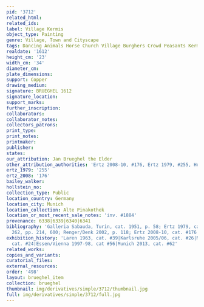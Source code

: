 ```yaml
---
pid: '3712'
related_html: 
related_ids: 
label: Village Kermis
object_type: Painting
genre: Village, Town and Cityscape
tags: Dancing Animals Horse Church Village Burghers Crowd Peasants Kermis Cart
realdate: '1612'
height_cm: '23'
width_cm: '34'
diameter_cm: 
plate_dimensions: 
support: Copper
drawing_medium: 
signature: BRUEGHEL 1612
signature_location: 
support_marks: 
further_inscription: 
collaborators: 
collaborator_notes: 
collectors_patrons: 
print_type: 
print_notes: 
printmaker: 
publisher: 
states: 
our_attribution: Jan Brueghel the Elder
other_attribution_authorities: 'Ertz 2008-10, #176, Ertz 1979, #255, Honig database'
ertz_1979: '255'
ertz_2008: '176'
bailey_walker: 
hollstein_no: 
collection_type: Public
location_country: Germany
location_city: Munich
location_collection: Alte Pinakothek
location_or_most_recent_sale_notes: 'inv. #1884'
provenance: 6338|6339|6340|6341
bibliography: 'Galleria Sabauda, Turin, cat. 1951, p. 58; Ertz 1979, cat. #255, fig.
  262, pp. 214, 600; Renger/Denk 2002, p. 118; Ertz 2008-10, cat. #176'
exhibition_history: 'Laren 1963, cat. #39|Karlsruhe 2005/06, cat. #26|Munich 1986,
  cat. #24|Essen/Vienna 1997-98, cat #56|Munich 2013, cat. #62'
related_works: 
copies_and_variants: 
curatorial_files: 
external_resources: 
order: '498'
layout: brueghel_item
collection: brueghel
thumbnail: img/derivatives/simple/3712/thumbnail.jpg
full: img/derivatives/simple/3712/full.jpg
---
```

